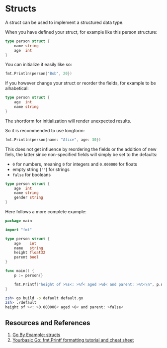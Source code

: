 # Structs

A struct can be used to implement a structured data type.

When you have defined your struct, for example like this person structure:

```go
type person struct {
    name string
    age  int
}
```

You can initialize it easily like so:

```go
fmt.Println(person{"Bob", 20})
```

If you however change your struct or reorder the fields, for example to be alhabetical:

```go
type person struct {
    age  int
    name string
}
```

The shortform for initialization will render unexpected results.

So it is recommended to use longform:

```go
fmt.Println(person{name: "Alice", age: 30})
```

This does not get influence by reordering the fields or the addition of new fiels, the latter since non-specified fields will simply be set to the defaults:

- `0` for numbers, meaning `0` for integers and `0.000000` for floats
- empty string (`""`) for strings
- `false` for booleans

```go
type person struct {
    age  int
    name string
    gender string
}
```

Here follows a more complete example:

```go
package main

import "fmt"

type person struct {
    age    int
    name   string
    height float32
    parent bool
}

func main() {
    p := person{}

    fmt.Printf("height of >%s<: >%f< aged >%d< and parent: >%t<\n", p.name, p.height, p.age, p.parent)
}
```

```zsh
zsh> go build -o default default.go
zsh> ./default
height of ><: >0.000000< aged >0< and parent: >false<
```

## Resources and References

1. [Go By Example: structs](https://gobyexample.com/structs)
2. [Yourbasic Go: fmt.Printf formatting tutorial and cheat sheet](https://yourbasic.org/golang/fmt-printf-reference-cheat-sheet/)

